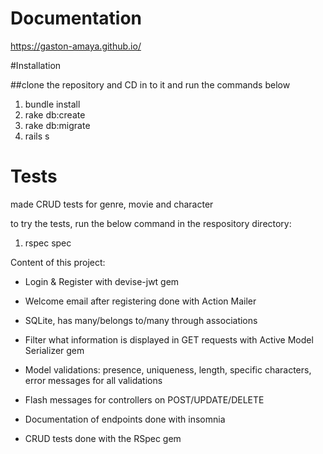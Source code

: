 # Documentation

https://gaston-amaya.github.io/


#Installation

##clone the repository and CD in to it and run the commands below

1. bundle install
2. rake db:create
3. rake db:migrate
4. rails s

# Tests

made CRUD tests for genre, movie and character

to try the tests, run the below command in the respository directory:

1. rspec spec


Content of this project:

- Login & Register with devise-jwt gem

- Welcome email after registering done with Action Mailer

- SQLite, has many/belongs to/many through associations

- Filter what information is displayed in GET requests with Active Model Serializer gem

- Model validations: presence, uniqueness, length, specific characters, error messages for all validations

- Flash messages for controllers on POST/UPDATE/DELETE

- Documentation of endpoints done with insomnia

- CRUD tests done with the RSpec gem
